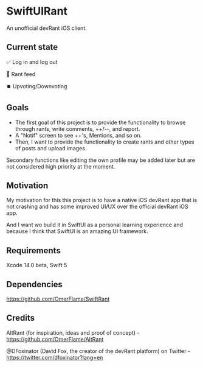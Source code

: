 # SwiftUIRant

An unofficial devRant iOS client.

## Current state

✅ Log in and log out

🚧 Rant feed

⏹️ Upvoting/Downvoting

## Goals

* The first goal of this project is to provide the functionality to browse through rants, write comments, ++/--, and report.
* A "Notif" screen to see ++'s, Mentions, and so on.
* Then, I want to provide the functionality to create rants and other types of posts and upload images.

Secondary functions like editing the own profile may be added later but are not considered high priority at the moment.

## Motivation

My motivation for this this project is to have a native iOS devRant app that is not crashing and has some improved UI/UX over the official devRant iOS app.

And I want wo build it in SwiftUI as a personal learning experience and because I think that SwiftUI is an amazing UI framework.

## Requirements

Xcode 14.0 beta, Swift 5

## Dependencies

https://github.com/OmerFlame/SwiftRant

## Credits

AltRant (for inspiration, ideas and proof of concept) - https://github.com/OmerFlame/AltRant

@DFoxinator (David Fox, the creator of the devRant platform) on Twitter - https://twitter.com/dfoxinator?lang=en
